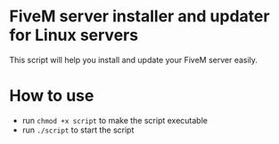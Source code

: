 # FiveM server installer and updater for Linux servers

This script will help you install and update your FiveM server easily.

# How to use
- run `chmod +x script` to make the script executable
- run `./script` to start the script